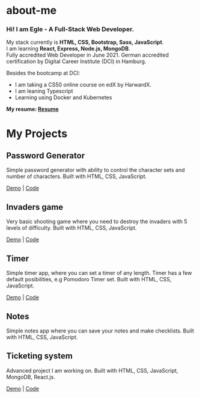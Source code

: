 # about-me

### Hi! I am Egle - A Full-Stack Web Developer.

My stack currently is **HTML, CSS, Bootstrap, Sass, JavaScript**.  
I am learning **React, Express, Node.js, MongoDB**.  
Fully accredited Web Developer in June 2021. German accredited certification by Digital Career Institute (DCI) in Hamburg.  

Besides the bootcamp at DCI:
* I am taking a CS50 online course on edX by HarwardX.
* I am leaning Typescript
* Learning using Docker and Kubernetes


**My resume: [Resume](eglehelms.dev/resume)**  

# My Projects

## Password Generator

Simple password generator with ability to control the character sets and number of characters. Built with HTML, CSS, JavaScript.

[Demo](Link) | [Code](Link)

## Invaders game

Very basic shooting game where you need to destroy the invaders with 5 levels of difficulty.  Built with HTML, CSS, JavaScript.

[Demo](Link) | [Code](Link)

## Timer

Simple timer app, where you can set a timer of any length. Timer has a few default posibilities, e.g Pomodoro Timer set.  Built with HTML, CSS, JavaScript.

[Demo](Link) | [Code](Link)

## Notes

Simple notes app where you can save your notes and make checklists.  Built with HTML, CSS, JavaScript.

## Ticketing system

Advanced project I am working on.  Built with HTML, CSS, JavaScript, MongoDB, React.js.

[Demo](Link) | [Code](Link)
